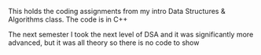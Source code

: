 This holds the coding assignments from my intro Data Structures & Algorithms class. The code is in C++

The next semester I took the next level of DSA and it was significantly more advanced, but it was all theory so there is no code to show
